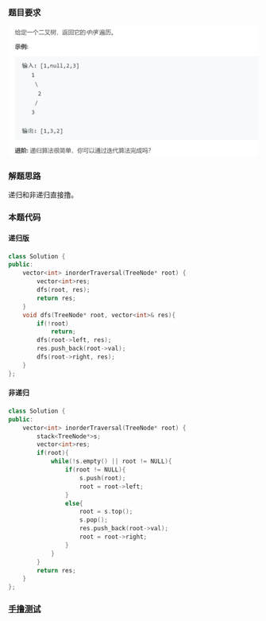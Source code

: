 ### 题目要求

![](pic/94.png)

### 解题思路

递归和非递归直接撸。

### 本题代码

#### 递归版

```c++
class Solution {
public:
    vector<int> inorderTraversal(TreeNode* root) {
        vector<int>res;
        dfs(root, res);
        return res;
    }
    void dfs(TreeNode* root, vector<int>& res){
        if(!root)
            return;
        dfs(root->left, res);
        res.push_back(root->val);
        dfs(root->right, res);
    }
};
```

#### 非递归

```c++
class Solution {
public:
    vector<int> inorderTraversal(TreeNode* root) {
        stack<TreeNode*>s;
        vector<int>res;
        if(root){
            while(!s.empty() || root != NULL){
                if(root != NULL){
                    s.push(root);
                    root = root->left;
                }
                else{
                    root = s.top();
                    s.pop();
                    res.push_back(root->val);
                    root = root->right;
                }
            }
        }
        return res;
    }
};
```

### [手撸测试](https://leetcode-cn.com/problems/binary-tree-inorder-traversal/)  

